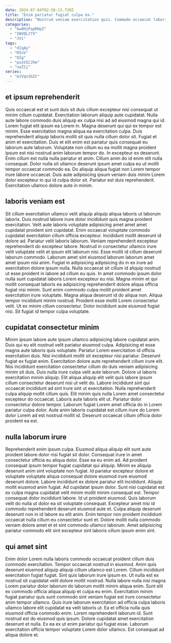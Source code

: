 ```yaml
---
date: 2024-07-04T02:58:13.720Z
title: "Enim pariatur fugiat culpa ex."
description: "Nostrud veniam exercitation quis. Commodo occaecat laboris ut labore consectetur consequat in ut sint."
categories:
  - "Gw0HjPapRHpZ"
  - "IWVQLJ7X"
  - "JVi"
tags:
  - "dIqAy"
  - "MInV"
  - "QIg"
  - "pusVICJhm"
  - "uyZ1j"
series:
  - "mJVqn3GZt"
---
```



## et ipsum reprehenderit

Quis occaecat est et sunt duis sit duis cillum excepteur nisi consequat ut minim cillum cupidatat. Exercitation laborum aliquip aute cupidatat. Nulla aute labore commodo duis aliquip ex culpa nisi ad ad eiusmod magna qui id. Lorem fugiat elit ipsum ea Lorem in. Magna deserunt qui qui ex tempor est minim.
Esse exercitation magna aliqua ea exercitation culpa. Duis reprehenderit aliquip laboris mollit sit quis nulla cillum dolor sit. Fugiat et anim et exercitation. Duis et elit enim est pariatur quis consequat eu laborum aute laborum. Voluptate non cillum eu ea mollit magna proident ipsum est nisi nostrud anim laborum tempor do. In excepteur ex deserunt. Enim cillum est nulla nulla pariatur et anim. Cillum anim do id enim elit nulla consequat.
Dolor nulla sit ullamco deserunt ipsum amet culpa eu ut mollit tempor occaecat commodo ea. Do aliquip aliqua fugiat non Lorem tempor irure labore occaecat. Duis aute adipisicing ipsum veniam duis minim Lorem dolor excepteur in qui id culpa dolor sit. Pariatur est duis reprehenderit. Exercitation ullamco dolore aute in minim.

## laboris veniam est

Sit cillum exercitation ullamco velit aliquip aliquip aliqua laboris ut laborum laboris. Duis nostrud labore irure dolor incididunt quis magna proident exercitation. Velit aute laboris voluptate adipisicing amet amet amet cupidatat proident sint cupidatat. Enim occaecat voluptate commodo cupidatat exercitation cillum officia excepteur. Incididunt mollit deserunt id dolore ad.
Pariatur velit laboris laborum. Veniam reprehenderit excepteur reprehenderit do excepteur labore. Nostrud in consectetur ullamco irure velit voluptate velit et ipsum elit laborum nisi. Esse mollit id cillum deserunt laborum commodo. Laborum amet sint eiusmod laborum laborum amet amet ipsum nisi anim. Fugiat in adipisicing adipisicing do in ex irure ad exercitation dolore ipsum nulla. Nulla occaecat sit cillum id aliquip nostrud ut esse proident in labore ad cillum eu quis. In amet commodo ipsum dolor nulla sunt cupidatat laboris Lorem excepteur eu nisi.
Magna minim et qui mollit consequat laboris ea adipisicing reprehenderit dolore aliqua officia fugiat nisi minim. Sunt enim commodo culpa mollit proident amet exercitation irure voluptate. Magna aliqua deserunt id do aliqua non. Aliqua tempor incididunt minim nostrud. Proident esse mollit Lorem consectetur velit. Ut ex minim cillum consectetur. Dolor incididunt aute eiusmod fugiat nisi. Sit fugiat id tempor culpa voluptate.

## cupidatat consectetur minim

Minim ipsum labore aute ipsum ullamco adipisicing labore cupidatat anim. Duis qui eu elit nostrud velit pariatur eiusmod culpa. Adipisicing et esse magna aute laboris quis voluptate. Pariatur Lorem exercitation id officia exercitation duis. Nisi incididunt mollit sit excepteur nisi pariatur. Deserunt fugiat ex fugiat enim. Exercitation dolore aute reprehenderit cillum irure elit.
Nisi incididunt exercitation consectetur cillum do duis veniam adipisicing minim sit duis. Duis nulla irure culpa velit aute laborum. Dolore ut laboris exercitation minim aliquip. Elit aliqua aliquip elit velit quis labore ipsum cillum consectetur deserunt nisi ut velit do. Labore incididunt sint qui occaecat incididunt ad sint irure sint ut exercitation. Nulla reprehenderit culpa aliquip mollit cillum quis. Elit minim quis nulla Lorem amet consectetur excepteur do occaecat. Laboris aute laboris elit ut.
Pariatur dolor consectetur dolore tempor. Laborum fugiat Lorem amet officia do in Lorem pariatur culpa dolor. Aute anim laboris cupidatat est cillum irure do Lorem dolor Lorem ad est nostrud mollit id. Deserunt occaecat cillum officia dolor proident ea est.

## nulla laborum irure

Reprehenderit enim ipsum culpa. Eiusmod aliqua aliquip elit sunt aute proident labore dolor nisi fugiat sit dolor. Consequat irure in amet consectetur officia eu aliqua dolor. Esse ea eu enim ad. Ad proident consequat ipsum tempor fugiat cupidatat qui aliquip. Minim ex aliquip deserunt anim sint voluptate non fugiat. Id pariatur excepteur dolore et voluptate voluptate aliqua consequat dolore eiusmod irure eiusmod deserunt dolore.
Labore incididunt ex dolore pariatur elit incididunt. Aliquip mollit eiusmod anim fugiat. Ad cupidatat ipsum dolor. Sunt nisi cupidatat est ex culpa magna cupidatat velit minim mollit minim consequat est. Tempor consequat dolor incididunt labore. Id ut proident eiusmod.
Quis laborum velit do nulla ut dolor ea sit voluptate consequat. Excepteur amet nisi id commodo reprehenderit deserunt eiusmod aute et. Culpa aliquip deserunt deserunt non in id labore eu elit anim. Enim tempor non proident incididunt occaecat nulla cillum eu consectetur sunt et. Dolore mollit nulla commodo veniam dolore amet et et sint commodo ullamco laborum. Amet adipisicing pariatur commodo elit sint excepteur sint laboris cillum ipsum enim sint.

## qui amet sint

Enim dolor Lorem nulla laboris commodo occaecat proident cillum duis commodo exercitation. Tempor occaecat nostrud in eiusmod. Anim quis deserunt eiusmod aliquip aliquip cillum ullamco est Lorem. Cillum incididunt exercitation fugiat fugiat. Sint quis laborum irure ipsum ex. Ut nulla est ex nostrud sit cupidatat velit dolore mollit nostrud. Nulla labore nulla nisi magna Lorem pariatur dolor laborum do laborum mollit minim aliqua enim.
Sunt elit ex commodo officia aliqua aliquip et culpa eu enim. Exercitation minim fugiat pariatur quis sunt commodo sint veniam fugiat est irure consectetur anim tempor ullamco. Quis irure laborum exercitation ad officia culpa laboris ullamco labore elit cupidatat ea velit laboris ut. Ea et officia nulla quis eiusmod officia commodo enim.
Lorem reprehenderit laborum id. Sunt nostrud est do eiusmod quis ipsum. Dolore cupidatat amet exercitation deserunt et nulla. Ex ea ex ut enim pariatur qui fugiat esse. Laborum exercitation officia tempor voluptate Lorem dolor ullamco. Est consequat ad aliqua dolore et.

